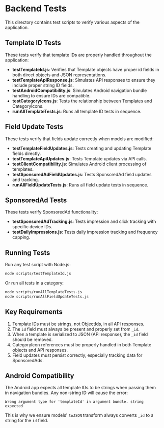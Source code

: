 # Backend Tests

This directory contains test scripts to verify various aspects of the application.

## Template ID Tests

These tests verify that template IDs are properly handled throughout the application:

- **testTemplateId.js**: Verifies that Template objects have proper id fields in both direct objects and JSON representations.
- **testTemplateApiResponse.js**: Simulates API responses to ensure they include proper string ID fields.
- **testAndroidCompatibility.js**: Simulates Android navigation bundle handling to ensure IDs are compatible.
- **testCategoryIcons.js**: Tests the relationship between Templates and CategoryIcons.
- **runAllTemplateTests.js**: Runs all template ID tests in sequence.

## Field Update Tests

These tests verify that fields update correctly when models are modified:

- **testTemplateFieldUpdates.js**: Tests creating and updating Template fields directly.
- **testTemplateApiUpdates.js**: Tests Template updates via API calls.
- **testClientCompatibility.js**: Simulates Android client processing of templates.
- **testSponsoredAdFieldUpdates.js**: Tests SponsoredAd field updates and tracking.
- **runAllFieldUpdateTests.js**: Runs all field update tests in sequence.

## SponsoredAd Tests

These tests verify SponsoredAd functionality:

- **testSponsoredAdTracking.js**: Tests impression and click tracking with specific device IDs.
- **testDailyImpressions.js**: Tests daily impression tracking and frequency capping.

## Running Tests

Run any test script with Node.js:

```bash
node scripts/testTemplateId.js
```

Or run all tests in a category:

```bash
node scripts/runAllTemplateTests.js
node scripts/runAllFieldUpdateTests.js
```

## Key Requirements

1. Template IDs must be strings, not ObjectIds, in all API responses.
2. The `id` field must always be present and properly set from `_id`.
3. When a template is serialized to JSON (API response), the `_id` field should be removed.
4. CategoryIcon references must be properly handled in both Template objects and API responses.
5. Field updates must persist correctly, especially tracking data for SponsoredAds.

## Android Compatibility

The Android app expects all template IDs to be strings when passing them in navigation bundles. Any non-string ID will cause the error:

```
Wrong argument type for 'templateId' in argument bundle. string expected
```

This is why we ensure models' `toJSON` transform always converts `_id` to a string for the `id` field. 